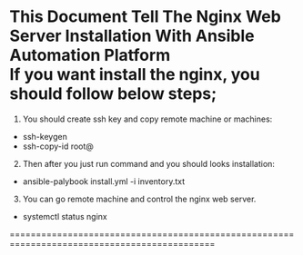 This Document Tell The Nginx Web Server Installation With Ansible Automation Platform                                                                                                              
If you want install the nginx, you should follow below steps;  
============================================================================================
1) You should create ssh key and copy remote machine or machines:
   
 -   ssh-keygen
 -   ssh-copy-id root@<your target machine ip adress>

2) Then after you just run command and you should looks installation:
 -  ansible-palybook install.yml -i inventory.txt

3) You can go remote machine and control the nginx web server.
 -  systemctl status nginx


=============================================================================================